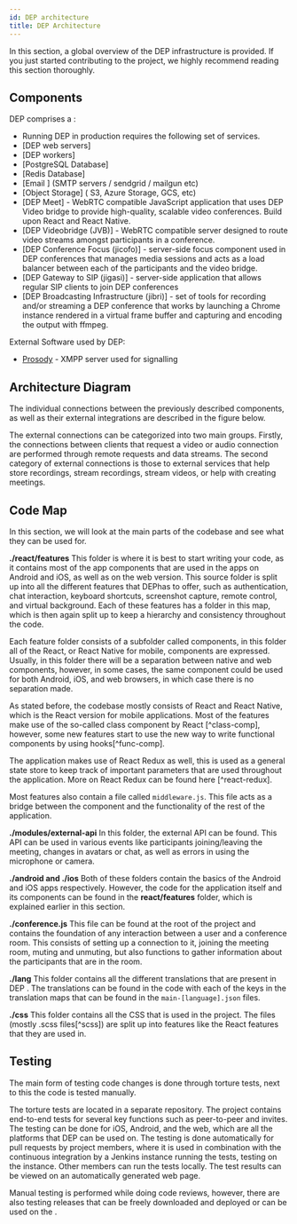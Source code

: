 ```yaml
---
id: DEP architecture
title: DEP Architecture
---
```


In this section, a global overview of the DEP infrastructure is provided. If you just started contributing to the project, we highly recommend reading this section thoroughly.


## Components
DEP comprises a :
* Running DEP in production requires the following set of services.
* [DEP web servers]
* [DEP workers]
* [PostgreSQL Database]
* [Redis Database]
* [Email ] (SMTP servers / sendgrid / mailgun etc)
*  [Object Storage] ( S3, Azure Storage, GCS, etc)
* [DEP Meet] - WebRTC compatible JavaScript application that uses DEP Video bridge to provide high-quality, scalable video conferences. Build upon React and React Native.
* [DEP Videobridge (JVB)] - WebRTC compatible server designed to route video streams amongst participants in a conference.
* [DEP Conference Focus (jicofo)] - server-side focus component used in DEP  conferences that manages media sessions and acts as a load balancer between each of the participants and the video bridge.
* [DEP Gateway to SIP (jigasi)] - server-side application that allows regular SIP clients to join DEP  conferences
* [DEP Broadcasting Infrastructure (jibri)] - set of tools for recording and/or streaming a DEP  conference that works by launching a Chrome instance rendered in a virtual frame buffer and capturing and encoding the output with ffmpeg.

External Software used by DEP:
* [Prosody](https://prosody.im/) - XMPP server used for signalling


## Architecture Diagram
The individual connections between the previously described components, as well as their external integrations are described in the figure below.

The external connections can be categorized into two main groups. Firstly, the connections between clients that request a video or audio connection are performed through remote requests and data streams. The second category of external connections is those to external services that help store recordings, stream recordings, stream videos, or help with creating meetings.

## Code Map
In this section, we will look at the main parts of the codebase and see what they can be used for.

**./react/features**
This folder is where it is best to start writing your code, as it contains most of the app components that are used in the apps on Android and iOS, as well as on the web version. This source folder is split up into all the different features that DEPhas to offer, such as authentication, chat interaction, keyboard shortcuts, screenshot capture, remote control, and virtual background. Each of these features has a folder in this map, which is then again split up to keep a hierarchy and consistency throughout the code.

Each feature folder consists of a subfolder called components, in this folder all of the React, or React Native for mobile, components are expressed. Usually, in this folder there will be a separation between native and web components, however, in some cases, the same component could be used for both Android, iOS, and web browsers, in which case there is no separation made.

As stated before, the codebase mostly consists of React and React Native, which is the React version for mobile applications. Most of the features make use of the so-called class component by React [^class-comp], however, some new features start to use the new way to write functional components by using hooks[^func-comp].

The application makes use of React Redux as well, this is used as a general state store to keep track of important parameters that are used throughout the application. More on React Redux can be found here [^react-redux].

Most features also contain a file called `middleware.js`. This file acts as a bridge between the component and the functionality of the rest of the application.

**./modules/external-api**
In this folder, the external API can be found. This API can be used in various events like participants joining/leaving the meeting, changes in avatars or chat, as well as errors in using the microphone or camera.

**./android and ./ios**
Both of these folders contain the basics of the Android and iOS apps respectively. However, the code for the application itself and its components can be found in the **react/features** folder, which is explained earlier in this section.

**./conference.js**
This file can be found at the root of the project and contains the foundation of any interaction between a user and a conference room. This consists of setting up a connection to it, joining the meeting room, muting and unmuting, but also functions to gather information about the participants that are in the room.

**./lang**
This folder contains all the different translations that are present in DEP . The translations can be found in the code with each of the keys in the translation maps that can be found in the `main-[language].json` files.

**./css**
This folder contains all the CSS that is used in the project. The files (mostly .scss files[^scss]) are split up into features like the React features that they are used in.

## Testing
The main form of testing code changes is done through torture tests, next to this the code is tested manually.

The torture tests are located in a separate repository. The project contains end-to-end tests for several key functions such as peer-to-peer and invites. 
The testing can be done for iOS, Android, and the web, which are all the platforms that DEP  can be used on. The testing is done automatically for pull requests by project members, where it is used in combination with the continuous integration by a Jenkins instance running the tests, testing on the  instance. 
Other members can run the tests locally. The test results can be viewed on an automatically generated web page.

Manual testing is performed while doing code reviews, however, there are also testing releases that can be freely downloaded and deployed or can be used on the .
